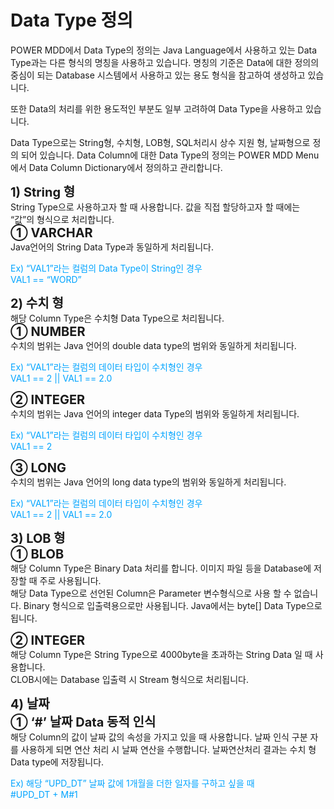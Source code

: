 # Data Type 정의

POWER MDD에서 Data Type의 정의는 Java Language에서 사용하고 있는 Data Type과는 다른 형식의 명칭을 사용하고 있습니다. 명칭의 기준은 Data에 대한 정의의 중심이 되는 Database 시스템에서 사용하고 있는 용도 형식을 참고하여 생성하고 있습니다. <br/>

또한 Data의 처리를 위한 용도적인 부분도 일부 고려하여 Data Type을 사용하고 있습니다.<br/>

Data Type으로는 String형, 수치형, LOB형, SQL처리시 상수 지원 형, 날짜형으로 정의 되어 있습니다. Data Column에 대한 Data Type의 정의는 POWER MDD Menu에서 Data Column Dictionary에서 정의하고 관리합니다.<br/>

<b style="font-size: 20px">1) String 형</b><br/>
String Type으로 사용하고자 할 때 사용합니다. 값을 직접 할당하고자 할 때에는 “값”의 형식으로 처리합니다. <br/>
<b style="font-size: 20px">➀ VARCHAR </b><br/>
Java언어의 String Data Type과 동일하게 처리됩니다.
<p style="color: rgb(0, 164, 255);">
  Ex) “VAL1”라는 컬럼의 Data Type이 String인 경우 <br/>
       VAL1 == “WORD”
</p>

<b style="font-size: 20px">2) 수치 형</b><br/>
해당 Column Type은 수치형 Data Type으로 처리됩니다. <br/>
<b style="font-size: 20px">➀ NUMBER </b><br/>
수치의 범위는 Java 언어의 double data type의 범위와 동일하게 처리됩니다.
<p style="color: rgb(0, 164, 255);">
  Ex) “VAL1”라는 컬럼의 데이터 타입이 수치형인 경우 <br/>
                VAL1 == 2 || VAL1 == 2.0
</p>

<b style="font-size: 20px">➁ INTEGER </b><br/>
수치의 범위는 Java 언어의 integer data Type의 범위와 동일하게 처리됩니다.
<p style="color: rgb(0, 164, 255);">
  Ex) “VAL1”라는 컬럼의 데이터 타입이 수치형인 경우 <br/>
                VAL1 == 2
</p>

<b style="font-size: 20px">➂ LONG </b><br/>
수치의 범위는 Java 언어의 long data type의 범위와 동일하게 처리됩니다.
<p style="color: rgb(0, 164, 255);">
  Ex) “VAL1”라는 컬럼의 데이터 타입이 수치형인 경우 <br/>
                VAL1 == 2 || VAL1 == 2.0
</p>

<b style="font-size: 20px">3) LOB 형</b><br/>
<b style="font-size: 20px">➀ BLOB </b><br/>
해당 Column Type은 Binary Data 처리를 합니다. 이미지 파일 등을 Database에 저장할 때 주로 사용됩니다. <br/>
해당 Data Type으로 선언된 Column은 Parameter 변수형식으로 사용 할 수 없습니다. Binary 형식으로 입출력용으로만 사용됩니다. Java에서는 byte[] Data Type으로 됩니다.

<b style="font-size: 20px">➁ INTEGER </b><br/>
해당 Column Type은 String Type으로 4000byte을 초과하는 String Data 일 때 사용합니다. <br/>
CLOB시에는 Database 입출력 시 Stream 형식으로 처리됩니다.

<b style="font-size: 20px">4) 날짜</b><br/>
<b style="font-size: 20px">➀ ‘#’ 날짜 Data 동적 인식 </b><br/>
해당 Column의 값이 날짜 값의 속성을 가지고 있을 때 사용합니다. 날짜 인식 구분 자를 사용하게 되면 연산 처리 시 날짜 연산을 수행합니다. 날짜연산처리 결과는 수치 형 Data type에 저장됩니다. <br/>
<p style="color: rgb(0, 164, 255);">
  Ex) 해당 “UPD_DT” 날짜 값에 1개월을 더한 일자를 구하고 싶을 때 <br/>
                #UPD_DT + M#1
</p>



  